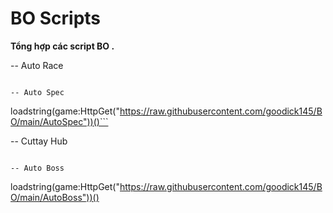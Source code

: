 

# BO Scripts

**Tổng hợp các script BO .**


-- Auto Race
```loadstring(game:HttpGet("https://raw.githubusercontent.com/goodick145/BO/main/AutoRace"))()

-- Auto Spec
```
loadstring(game:HttpGet("https://raw.githubusercontent.com/goodick145/BO/main/AutoSpec"))()```

-- Cuttay Hub
```loadstring(game:HttpGet("https://raw.githubusercontent.com/goodick145/BO/main/CutTsy"))()

-- Auto Boss
```
loadstring(game:HttpGet("https://raw.githubusercontent.com/goodick145/BO/main/AutoBoss"))()
